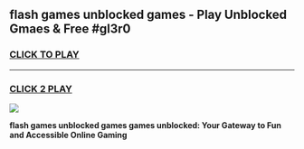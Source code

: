 
## flash games unblocked games - Play Unblocked Gmaes & Free #gl3r0
<h3>
<a href="https://news.freeplayer.one?title=flash_games_unblocked_games&ref=03M">CLICK TO PLAY</a></h3>
<hr>

<h3>
<a href="https://news.freeplayer.one?title=flash_games_unblocked_games&ref=03M">CLICK 2 PLAY</a>
  
</h3>

<a href="https://news.freeplayer.one?title=flash_games_unblocked_games&ref=03M"><img src="https://clearcache.store/games.png"></a>


**flash games unblocked games games unblocked: Your Gateway to Fun and Accessible Online Gaming**
